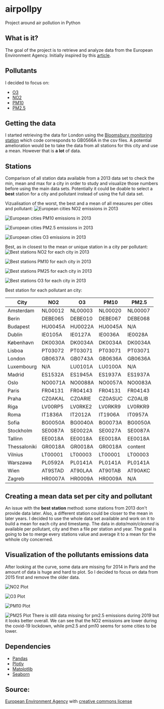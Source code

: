 # airpollpy
Project around air pollution in Python


## What is it?
The goal of the project is to retrieve and analyze data from the European Environment Agency.
Initially inspired by this [article](https://www.eea.europa.eu/themes/air/air-quality-and-covid19/air-quality-and-covid19).


## Pollutants
I decided to focus on:
- [O3](https://www.londonair.org.uk/LondonAir/guide/WhatIsO3.aspx)
- [NO2](https://www.londonair.org.uk/LondonAir/guide/WhatIsNO2.aspx)
- [PM10](https://uk-air.defra.gov.uk/air-pollution/daqi?view=more-info&pollutant=pm10#pollutant)
- [PM2.5](https://uk-air.defra.gov.uk/air-pollution/daqi?view=more-info&pollutant=pm25#pollutant)


## Getting the data
I started retrieving the data for London using the [Bloomsbury monitoring station](https://uk-air.defra.gov.uk/networks/site-info?site_id=CLL2)
which code corresponds to GB0566A in the csv files.
A potential amelioration would be to take the data from all stations for this city and use a mean. However that is **a lot** of data.


## Stations
Comparison of all station data available from a 2013 data set to check the min, mean and max for a city in order to study 
and visualize those numbers before using the main data sets. Potentially it could be doable to select a **best** station 
for a city and pollutant instead of using the full data set.

Vizualisation of the worst, the best and a mean of all measures per cities and pollutant:
![European cities NO2 emissions in 2013](data/plot/stations/stations_plot_no2.png)

![European cities PM10 emissions in 2013](data/plot/stations/stations_plot_pm10.png)

![European cities PM2.5 emissions in 2013](data/plot/stations/stations_plot_pm25.png)

![European cities O3 emissions in 2013](data/plot/stations/stations_plot_o3.png)


Best, as in closest to the mean or unique station in a city per pollutant:
![Best stations NO2 for each city in 2013](data/plot/stations/best_stations_2013_no2.png)

![Best stations PM10 for each city in 2013](data/plot/stations/best_stations_2013_pm10.png)

![Best stations PM25 for each city in 2013](data/plot/stations/best_stations_2013_pm25.png)

![Best stations O3 for each city in 2013](data/plot/stations/best_stations_2013_o3.png)


Best station for each pollutant an city:

| City  | NO2  | O3  | PM10  | PM2.5  |
| ------------- | ------------- | ------------- | ------------- | ------------- |
| Amsterdam  | NL00012  | NL00003  | NL00020  | NL00007  |
| Berin  | DEBE065  | DEBE010  | DEBE067  | DEBE068  |
| Budapest  | HU0045A  | HU0022A  | HU0045A  | N/A  |
| Dublin  | IE0105A  | IE0127A  | IE0036A  | IE0028A  |
| København  | DK0030A  | DK0034A  | DK0034A  | DK0034A  |
| Lisboa  | PT03072  | PT03071  | PT03071  | PT03071  |
| London  | GB0637A  | GB0743A  | GB0636A  | GB0636A  |
| Luxembourg  | N/A  | LU0101A  | LU0100A  | N/A  |
| Madrid  | ES1532A  | ES1945A  | ES1937A  | ES1937A  |
| Oslo  | NO0071A  | NO0088A  | NO0057A  | NO0083A  |
| Paris  | FR04131  | FR04143  | FR04131  | FR04143  |
| Praha  | CZ0AKAL  | CZ0ARIE  | CZ0ASUC  | CZ0ALIB  |
| Riga  | LV00RP5  | LV0RKE2  | LV0RKR9  | LV0RKR9  |
| Roma  | IT1836A  | IT2012A  | IT1906A  | IT0957A  |
| Sofia  | BG0050A  | BG0040A  | BG0073A  | BG0050A  |
| Stockholm  | SE0087A  | SE0022A  | SE0027A  | SE0087A  |
| Tallinn  | EE0018A  | EE0018A  | EE0018A  | EE0018A  |
| Thessaloniki  | GR0018A  | GR0018A  | GR0018A  | content  |
| Vilnius  | LT00001  | LT00003  | LT00001  | LT00003  |
| Warszawa  | PL0592A  | PL0141A  | PL0141A  | PL0141A  |
| Wien  | AT9STAD  | AT90LAA  | AT90TAB  | AT90AKC  |
| Zagreb  | HR0007A  | HR0009A  | HR0009A  | N/A  |


## Creating a mean data set per city and pollutant
An issue with the **best station** method: some stations from 2013 don't provide data later. 
Also, a different station could be closer to the mean in later years.
I decided to use the whole data set available and work on it to build a mean for each city and timestamp.
The data in *data/main/cleaned* is available per pollutant, city and then a file per station and year.
The goal is going to be to merge every stations value and average it to a mean for the whhole city concerned.


## Visualization of the pollutants emissions data
After looking at the curve, some data are missing for 2014 in Paris and the amount of data is huge and hard to plot. 
So I decided to focus on data from 2015 first and remove the older data.

![NO2 Plot](data/plot/emissions/main/plot_no2.png)

![O3 Plot](data/plot/emissions/main/plot_o3.png)

![PM10 Plot](data/plot/emissions/main/plot_pm10.png)

![PM25 Plot](data/plot/emissions/main/plot_pm25.png)
There is still data missing for pm2.5 emissions during 2019 but it looks better overall.
We can see that the NO2 emissions are lower during the covid-19 lockdown, while pm2.5 and pm10 seems for some cities to be lower.


## Dependencies
- [Pandas](https://pandas.pydata.org/)
- [Plotly](https://plotly.com/)
- [Matplotlib](https://matplotlib.org/)
- [Seaborn](https://seaborn.pydata.org/)


## Source:
[European Environment Agency](https://www.eea.europa.eu/) with [creative commons license](https://creativecommons.org/licenses/by/2.5/dk/deed.en_GB)


